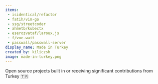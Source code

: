 ```yaml
---
items:
 - isidentical/refactor
 - fatih/vim-go
 - ssg/streetcoder
 - ahmetb/kubectx
 - eserozvataf/laroux.js
 - f/vue-wait
 - passwall/passwall-server
display_name: Made in Turkey
created_by: kiliczsh
image: made-in-turkey.png
---
```

Open source projects built in or receiving significant contributions from Turkey :tr:
